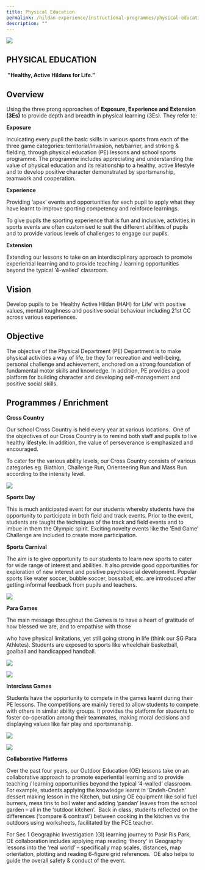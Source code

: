 ```yaml
---
title: Physical Education
permalink: /hildan-experience/instructional-programmes/physical-education/
description: ""
---
```

![](/images/Instructional%20Programmes/PE%20Banner.jpg)


PHYSICAL EDUCATION
------------------

####  "Healthy, Active Hildans for Life."

Overview 
---------

  

Using the three prong approaches of **Exposure, Experience and Extension (3Es)** to provide depth and breadth in physical learning (3Es). They refer to:

  

**Exposure**

Inculcating every pupil the basic skills in various sports from each of the three game categories: territorial/invasion, net/barrier, and striking & fielding, through physical education (PE) lessons and school sports programme. The programme includes appreciating and understanding the value of physical education and its relationship to a healthy, active lifestyle and to develop positive character demonstrated by sportsmanship, teamwork and cooperation.

**Experience**  

Providing ‘apex’ events and opportunities for each pupil to apply what they have learnt to improve sporting competency and reinforce learnings.

To give pupils the sporting experience that is fun and inclusive, activities in sports events are often customised to suit the different abilities of pupils and to provide various levels of challenges to engage our pupils.

  

**Extension**

Extending our lessons to take on an interdisciplinary approach to promote experiential learning and to provide teaching / learning opportunities beyond the typical ‘4-walled’ classroom.  

  

  

Vision 
-------

Develop pupils to be ‘Healthy Active Hildan (HAH) for Life’ with positive values, mental toughness and positive social behaviour including 21st CC across various experiences.  

  

  

Objective
---------

The objective of the Physical Department (PE) Department is to make physical activities a way of life, be they for recreation and well-being, personal challenge and achievement, anchored on a strong foundation of fundamental motor skills and knowledge. In addition, PE provides a good platform for building character and developing self-management and positive social skills.  

  

Programmes / Enrichment
-----------------------

**Cross Country**

Our school Cross Country is held every year at various locations.  One of the objectives of our Cross Country is to remind both staff and pupils to live healthy lifestyle. In addition, the value of perseverance is emphasized and encouraged.  

To cater for the various ability levels, our Cross Country consists of various categories eg. Biathlon, Challenge Run, Orienteering Run and Mass Run according to the intensity level.


![](/images/Instructional%20Programmes/PE%201.png)

**Sports Day**

This is much anticipated event for our students whereby students have the opportunity to participate in both field and track events. Prior to the event, students are taught the techniques of the track and field events and to imbue in them the Olympic spirit. Exciting novelty events like the ’End Game’ Challenge are included to create more participation. 

**Sports Carnival**

The aim is to give opportunity to our students to learn new sports to cater for wide range of interest and abilities. It also provide good opportunities for exploration of new interest and positive psychosocial development. Popular sports like water soccer, bubble soccer, bossaball, etc. are introduced after getting informal feedback from pupils and teachers.

![](/images/Instructional%20Programmes/PE%202.png)

**Para Games**

The main message throughout the Games is to have a heart of gratitude of how blessed we are, and to empathise with those 

who have physical limitations, yet still going strong in life (think our SG Para Athletes). Students are exposed to sports like wheelchair basketball, goalball and handicapped handball.

![](/images/Instructional%20Programmes/PE%203.jpg)


![](/images/Instructional%20Programmes/PE%204.jpg)


**Interclass Games**

  

Students have the opportunity to compete in the games learnt during their PE lessons. The competitions are mainly tiered to allow students to compete with others in similar ability groups. It provides the platform for students to foster co-operation among their teammates, making moral decisions and displaying values like fair play and sportsmanship.

![](/images/Instructional%20Programmes/PE%205.jpg)

![](/images/Instructional%20Programmes/PE%206.jpg)

**Collaborative Platforms**

Over the past four years, our Outdoor Education (OE) lessons take on an collaborative approach to promote experiential learning and to provide teaching / learning opportunities beyond the typical ‘4-walled’ classroom.  For example, students applying the knowledge learnt in ‘Ondeh-Ondeh’ dessert making lesson in the Kitchen, but using OE equipment like solid fuel burners, mess tins to boil water and adding ‘pandan’ leaves from the school garden – all in the ‘outdoor kitchen’.  Back in class, students reflected on the differences (‘compare & contrast’) between cooking in the kitchen vs the outdoors using worksheets, facilitated by the FCE teacher. 

  

For Sec 1 Geographic Investigation (GI) learning journey to Pasir Ris Park, OE collaboration includes applying map reading ‘theory’ in Geography lessons into the ‘real world’ – specifically map scales, distances, map orientation, plotting and reading 6-figure grid references.  OE also helps to guide the overall safety & conduct of the event.
